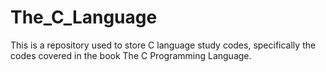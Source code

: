 # The_C_Language
This is a repository used to store C language study codes, specifically the codes covered in the book The C Programming Language.
